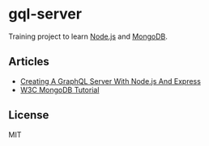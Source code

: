 # gql-server

Training project to learn [Node.js](https://nodejs.org/en/) and [MongoDB](https://www.mongodb.com).

## Articles
* [Creating A GraphQL Server With Node.js And Express
](https://medium.com/codingthesmartway-com-blog/creating-a-graphql-server-with-node-js-and-express-f6dddc5320e1)
* [W3C MongoDB Tutorial](https://www.w3schools.com/nodejs/nodejs_mongodb_create_db.asp)

## License
MIT
